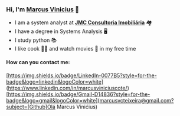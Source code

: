### Hi, I'm [Marcus Vinicius](https://github.com/marcusviniciuscote/) 👋

- I am a system analyst at [__JMC Consultoria Imobiliária__](https://www.jmcadm.com.br/) 🏘️
- I have a degree in Systems Analysis 🖥️
- I study python 📚
- I like cook 👨‍🍳 and watch movies 🎥 in my free time

#### How can you contact me:

[https://img.shields.io/badge/LinkedIn-0077B5?style=for-the-badge&logo=linkedin&logoColor=white] (https://www.linkedin.com/in/marcusviniciuscote/) [https://img.shields.io/badge/Gmail-D14836?style=for-the-badge&logo=gmail&logoColor=white](marcusvcteixeira@gmail.com?subject=[Github]Olá Marcus Vinićius)

<!--
**marcusviniciuscote/marcusviniciuscote** is a ✨ _special_ ✨ repository because its `README.md` (this file) appears on your GitHub profile.

Here are some ideas to get you started:

- 🔭 I’m currently working on ...
- 🌱 I’m currently learning ...
- 👯 I’m looking to collaborate on ...
- 🤔 I’m looking for help with ...
- 💬 Ask me about ...
- 📫 How to reach me: ...
- 😄 Pronouns: ...
- ⚡ Fun fact: ...
-->


